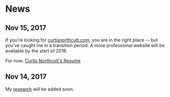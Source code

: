 # News

## Nov 15, 2017

If you're looking for [curtisnorthcutt.com](curtisnorthcutt.com), you are in the right place -- but you've caught me in a transition period. A more professional website will be available by the start of 2018.

For now: [Curtis Northcutt's Resume](/resources/pdf/cv.pdf)

## Nov 14, 2017

My [research](research.md) will be added soon.
